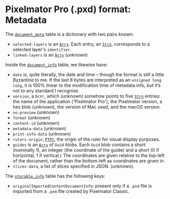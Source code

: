 # Pixelmator Pro (.pxd) format: Metadata

The [`document_meta`](/docs/pxd/#sql) table is a dictionary with two pairs known:

- `selected-layers` is an [`Arry`](/docs/pxd/#blobs). Each entry, an [`Strn`](/docs/pxd/#blobs), corresponds to a selected layer's `identifier`.
- `linked-layers` is an [`Arry`](/docs/pxd/#blobs) (unknown)

Inside the [`document_info`](/docs/pxd/#sql) table, we likewise have:

- `date` is, quite literally, the date and time – though the format is still a little Byzantine to me. If the last 8 bytes are interpreted as an `unsigned long long`, it is 100% linear to the modification time of metadata.info, but it’s not to any standard I recognise.
- `version`, a `DcVr`, which (unknown) somehow points to five [`Strn`](/docs/pxd/#blobs) entries: the name of the application ('Pixelmator Pro'), the Pixelmator version, a hex blob (unknown), the version of Mac used, and the macOS version.
- `no-preview` (unknown)
- `format` (unknown)
- `content-id` (unknown)
- `metadata-data` (unknown)
- `print-info-data` (unknown)
- `rulers-origin`, [`PTPt`](/docs/pxd/#blobs), the origin of the ruler for visual display purposes.
- `guides` is an [`Arry`](/docx/pxd/#blobs) of `Guid` blobs. Each `Guid` blob contains a short (nominally 1), an integer (the coordinate of the guide) and a short (0 if horizontal, 1 if vertical.) The coordinates are given relative to the top-left of the document, rather than the bottom-left as coordinates are given in.
- `slices-data`, a list of slices specified in JSON. (unknown).

The [`storable_info`](/docs/pxd/#sql) table has the following keys:
- `originalImportedContentDocumentInfo`: present only if a `.pxd` file is imported from a `.pxm` file created by Pixelmator Classic.
